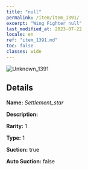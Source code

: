 ```yaml
---
title: "null"
permalink: /item/item_1391/
excerpt: "Wing Fighter null"
last_modified_at: 2023-07-22
locale: en
ref: "item_1391.md"
toc: false
classes: wide
---
```



 ![Unknown_1391](/images/item/Settlement_star_p.png)



## Details

 **Name:** *Settlement_star* 

 **Description:** 

 **Rarity:** 1 

 **Type:** 1 

 **Suction:** true 

 **Auto Suction:** false 


